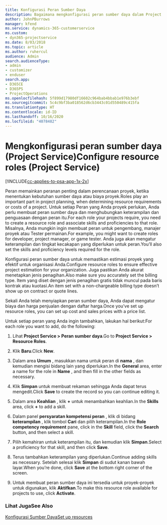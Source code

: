 ```yaml
---
title: Konfigurasi Peran Sumber Daya
description: Bagaimana mengkonfigurasi peran sumber daya dalam Project Service
author: JohnPBurrows
manager: kfend
ms.service: dynamics-365-customerservice
ms.custom:
- dyn365-projectservice
ms.date: 8/03/2018
ms.topic: article
ms.author: ruhercul
audience: Admin
search.audienceType:
- admin
- customizer
- enduser
search.app:
- D365CE
- D365PS
- ProjectOperations
ms.openlocfilehash: 5f899d17980df16602c964bab4bbab1e976b3ebf
ms.sourcegitcommit: 5c4c9bf3ba018562d6cb3443c01d550489c415fa
ms.translationtype: HT
ms.contentlocale: id-ID
ms.lasthandoff: 10/16/2020
ms.locfileid: "4078482"
---
```

# <a name="configure-resource-roles-project-service"></a><span data-ttu-id="097ab-103">Mengkonfigurasi peran sumber daya (Project Service)</span><span class="sxs-lookup"><span data-stu-id="097ab-103">Configure resource roles (Project Service)</span></span>

[!INCLUDE[cc-applies-to-psa-app-1x-2x](../includes/cc-applies-to-psa-app-1x-2x.md)]

<span data-ttu-id="097ab-104">Peran memainkan peranan penting dalam perencanaan proyek, ketika menentukan kebutuhan sumber daya atau biaya proyek.</span><span class="sxs-lookup"><span data-stu-id="097ab-104">Roles play an important part in project planning, when determining resource requirements or costs of a project.</span></span> <span data-ttu-id="097ab-105">Untuk setiap Peran yang Anda proyek perlukan, Anda perlu membuat peran sumber daya dan menghubungkan keterampilan dan penguasaan dengan peran itu.</span><span class="sxs-lookup"><span data-stu-id="097ab-105">For each role your projects require, you need to create a resource role and associate skills and proficiencies to that role.</span></span> <span data-ttu-id="097ab-106">Misalnya, Anda mungkin ingin membuat peran untuk pengembang, manajer proyek atau Tester permainan.</span><span class="sxs-lookup"><span data-stu-id="097ab-106">For example, you might want to create roles for developer, project manager, or game tester.</span></span> <span data-ttu-id="097ab-107">Anda juga akan mengatur keterampilan dan tingkat kecakapan yang diperlukan untuk peran.</span><span class="sxs-lookup"><span data-stu-id="097ab-107">You’ll also set the skills and proficiency levels required for the role.</span></span>  
  
 <span data-ttu-id="097ab-108">Konfigurasi peran sumber daya untuk memastikan estimasi proyek yang efektif untuk organisasi Anda.</span><span class="sxs-lookup"><span data-stu-id="097ab-108">Configure resource roles to ensure effective project estimation for your organization.</span></span>  <span data-ttu-id="097ab-109">Juga pastikan Anda akurat menetapkan jenis penagihan.</span><span class="sxs-lookup"><span data-stu-id="097ab-109">Also make sure you accurately set the billing type.</span></span> <span data-ttu-id="097ab-110">Item yang diset dengan jenis penagihan gratis tidak muncul pada baris kontrak atau kuotasi.</span><span class="sxs-lookup"><span data-stu-id="097ab-110">An item set with a non-chargeable billing type doesn’t show up on contract or quote lines.</span></span>  
  
 <span data-ttu-id="097ab-111">Sekali Anda telah menyiapkan peran sumber daya, Anda dapat mengatur biaya dan harga penjualan dengan daftar harga.</span><span class="sxs-lookup"><span data-stu-id="097ab-111">Once you’ve set up resource roles, you can set up cost and sales prices with a price list.</span></span>  
  
 <span data-ttu-id="097ab-112">Untuk setiap peran yang Anda ingin tambahkan, lakukan hal berikut:</span><span class="sxs-lookup"><span data-stu-id="097ab-112">For each role you want to add, do the following:</span></span>  
  
1.  <span data-ttu-id="097ab-113">Lihat **Project Service > Peran sumber daya**.</span><span class="sxs-lookup"><span data-stu-id="097ab-113">Go to **Project Service > Resource Roles**.</span></span>  
  
2.  <span data-ttu-id="097ab-114">Klik **Baru**.</span><span class="sxs-lookup"><span data-stu-id="097ab-114">Click **New**.</span></span>  
  
3.  <span data-ttu-id="097ab-115">Dalam area **Umum** , masukkan nama untuk peran di **nama** , dan kemudian mengisi bidang lain yang diperlukan.</span><span class="sxs-lookup"><span data-stu-id="097ab-115">In the **General** area, enter a name for the role in **Name** , and then fill in the other fields as necessary.</span></span>  
  
4.  <span data-ttu-id="097ab-116">Klik **Simpan** untuk membuat rekaman sehingga Anda dapat terus mengedit.</span><span class="sxs-lookup"><span data-stu-id="097ab-116">Click **Save** to create the record so you can continue editing it.</span></span>  
  
5.  <span data-ttu-id="097ab-117">Dalam area **Keahlian** , klik **+** untuk menambahkan keahlian.</span><span class="sxs-lookup"><span data-stu-id="097ab-117">In the **Skills** area, click **+** to add a skill.</span></span>  
  
6.  <span data-ttu-id="097ab-118">Dalam panel **persyaratan kompetensi peran** , klik di bidang **keterampilan** , klik tombol **Cari** dan pilih keterampilan.</span><span class="sxs-lookup"><span data-stu-id="097ab-118">In the **Role competency requirement** pane, click in the **Skill** field, click the **Search** button, and then select a skill.</span></span>  
  
7.  <span data-ttu-id="097ab-119">Pilih kemahiran untuk keterampilan itu, dan kemudian klik **Simpan**.</span><span class="sxs-lookup"><span data-stu-id="097ab-119">Select a proficiency for that skill, and then click **Save**.</span></span>  
  
8.  <span data-ttu-id="097ab-120">Terus tambahkan keterampilan yang diperlukan.</span><span class="sxs-lookup"><span data-stu-id="097ab-120">Continue adding skills as necessary.</span></span> <span data-ttu-id="097ab-121">Setelah selesai klik **Simpan** di sudut kanan bawah layar.</span><span class="sxs-lookup"><span data-stu-id="097ab-121">When you’re done, click **Save** at the bottom right corner of the screen.</span></span>  
  
9. <span data-ttu-id="097ab-122">Untuk membuat peran sumber daya ini tersedia untuk proyek-proyek untuk digunakan, klik **Aktifkan**.</span><span class="sxs-lookup"><span data-stu-id="097ab-122">To make this resource role available for projects to use, click **Activate**.</span></span>  
  
### <a name="see-also"></a><span data-ttu-id="097ab-123">Lihat Juga</span><span class="sxs-lookup"><span data-stu-id="097ab-123">See Also</span></span>  
 [<span data-ttu-id="097ab-124">Konfigurasi Sumber Daya</span><span class="sxs-lookup"><span data-stu-id="097ab-124">Set up resources</span></span>](../psa/set-up-resources.md)
